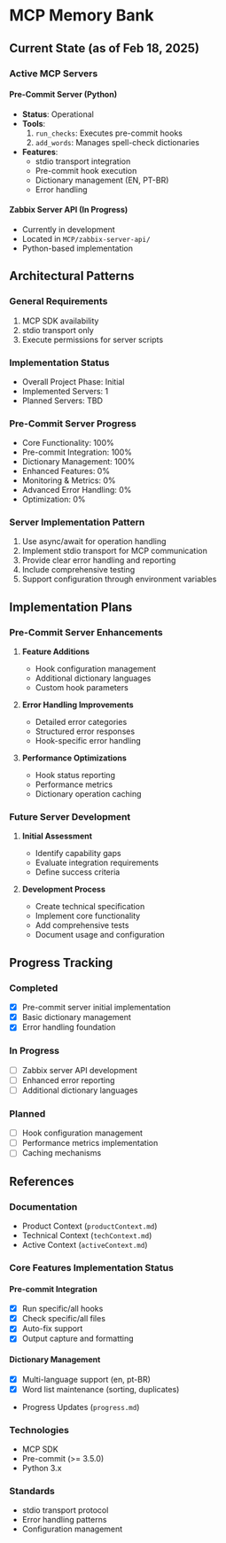 # MCP Memory Bank

## Current State (as of Feb 18, 2025)

### Active MCP Servers

#### Pre-Commit Server (Python)
- **Status**: Operational
- **Tools**:
  1. `run_checks`: Executes pre-commit hooks
  2. `add_words`: Manages spell-check dictionaries
- **Features**:
  - stdio transport integration
  - Pre-commit hook execution
  - Dictionary management (EN, PT-BR)
  - Error handling

#### Zabbix Server API (In Progress)
- Currently in development
- Located in `MCP/zabbix-server-api/`
- Python-based implementation

## Architectural Patterns

### General Requirements
1. MCP SDK availability
2. stdio transport only
3. Execute permissions for server scripts

### Implementation Status
- Overall Project Phase: Initial
- Implemented Servers: 1
- Planned Servers: TBD

### Pre-Commit Server Progress
- Core Functionality: 100%
- Pre-commit Integration: 100%
- Dictionary Management: 100%
- Enhanced Features: 0%
- Monitoring & Metrics: 0%
- Advanced Error Handling: 0%
- Optimization: 0%

### Server Implementation Pattern
1. Use async/await for operation handling
2. Implement stdio transport for MCP communication
3. Provide clear error handling and reporting
4. Include comprehensive testing
5. Support configuration through environment variables

## Implementation Plans

### Pre-Commit Server Enhancements
1. **Feature Additions**
   - Hook configuration management
   - Additional dictionary languages
   - Custom hook parameters

2. **Error Handling Improvements**
   - Detailed error categories
   - Structured error responses
   - Hook-specific error handling

3. **Performance Optimizations**
   - Hook status reporting
   - Performance metrics
   - Dictionary operation caching

### Future Server Development
1. **Initial Assessment**
   - Identify capability gaps
   - Evaluate integration requirements
   - Define success criteria

2. **Development Process**
   - Create technical specification
   - Implement core functionality
   - Add comprehensive tests
   - Document usage and configuration

## Progress Tracking

### Completed
- [x] Pre-commit server initial implementation
- [x] Basic dictionary management
- [x] Error handling foundation

### In Progress
- [ ] Zabbix server API development
- [ ] Enhanced error reporting
- [ ] Additional dictionary languages

### Planned
- [ ] Hook configuration management
- [ ] Performance metrics implementation
- [ ] Caching mechanisms

## References

### Documentation
- Product Context (`productContext.md`)
- Technical Context (`techContext.md`)
- Active Context (`activeContext.md`)

### Core Features Implementation Status
#### Pre-commit Integration
- [x] Run specific/all hooks
- [x] Check specific/all files
- [x] Auto-fix support
- [x] Output capture and formatting

#### Dictionary Management
- [x] Multi-language support (en, pt-BR)
- [x] Word list maintenance (sorting, duplicates)
- Progress Updates (`progress.md`)

### Technologies
- MCP SDK
- Pre-commit (>= 3.5.0)
- Python 3.x

### Standards
- stdio transport protocol
- Error handling patterns
- Configuration management